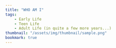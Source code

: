 ```yaml
---
title: "WHO AM I"
tags:
    - Early Life
    - Teen Life
    - Adult Life (in quite a few more years...)
thumbnail: "/assets/img/thumbnail/sample.png"
bookmark: true
---
```



